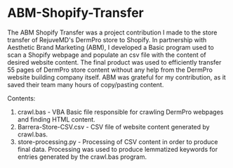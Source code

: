 # ABM-Shopify-Transfer
The ABM Shopify Transfer was a project contribution I made to the store transfer of RejuveMD's DermPro store to Shopify. In partnership with Aesthetic Brand Marketing (ABM), I developed a Basic program used to scan a Shopify webpage and populate an csv file with the content of desired website content. The final product was used to efficiently transfer 55 pages of DermPro store content without any help from the DermPro website building company itself. ABM was grateful for my contribution, as it saved their team many hours of copy/pasting content.

Contents:
1. crawl.bas - VBA Basic file responsible for crawling DermPro webpages and finding HTML content.
2. Barrera-Store-CSV.csv - CSV file of website content generated by crawl.bas.
3. store-processing.py - Processing of CSV content in order to produce final data. Processing was used to produce lemmatized keywords for entries generated by the crawl.bas program.
